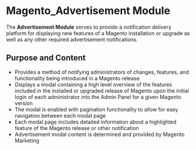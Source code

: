 # Magento_Advertisement Module

The **Advertisement Module** serves to provide a notification delivery platform for displaying new features of a Magento installation or upgrade as well as any other required advertisement notifications.

## Purpose and Content

* Provides a method of notifying administrators of changes, features, and functionality being introduced in a Magento release
* Displays a modal containing a high level overview of the features included in the installed or upgraded release of Magento upon the initial login of each administrator into the Admin Panel for a given Magento version
* The modal is enabled with pagination functionality to allow for easy navigation between each modal page
* Each modal page includes detailed information about a highlighted feature of the Magento release or other notification
* Advertisement modal content is determined and provided by Magento Marketing
